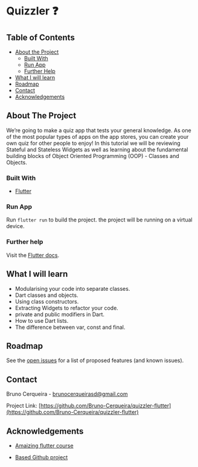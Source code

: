 # Quizzler ❓

<!-- TABLE OF CONTENTS -->

## Table of Contents

- [About the Project](#about-the-project)
  - [Built With](#built-with)
  - [Run App](#run-app)
  - [Further Help](#further-help)
- [What I will learn](#what-i-will-learn)
- [Roadmap](#roadmap)
- [Contact](#contact)
- [Acknowledgements](#acknowledgements)

<!-- ABOUT THE PROJECT -->

## About The Project

We’re going to make a quiz app that tests your general knowledge. As one of the most popular types of apps on the app stores, you can create your own quiz for other people to enjoy! In this tutorial we will be reviewing Stateful and Stateless Widgets as well as learning about the fundamental building blocks of Object Oriented Programming (OOP) - Classes and Objects.

### Built With

- [Flutter](https://flutter.dev/)

### Run App

Run `flutter run` to build the project. the project will be running on a virtual device.

### Further help

Visit the [Flutter docs](https://flutter.dev/docs).

## What I will learn

- Modularising your code into separate classes.
- Dart classes and objects.
- Using class constructors.
- Extracting Widgets to refactor your code.
- private and public modifiers in Dart.
- How to use Dart lists.
- The difference between var, const and final.

<!-- ROADMAP -->

## Roadmap

See the [open issues](https://github.com/Bruno-Cerqueira/quizzler-flutter/issues) for a list of proposed features (and known issues).

<!-- CONTACT -->

## Contact

Bruno Cerqueira - brunocerqueirasd@gmail.com

Project Link: [https://github.com/Bruno-Cerqueira/quizzler-flutter](https://github.com/Bruno-Cerqueira/quizzler-flutter)

<!-- ACKNOWLEDGEMENTS -->

## Acknowledgements

- [Amaizing flutter course](https://www.udemy.com/course/flutter-bootcamp-with-dart/)

- [Based Github project](https://github.com/londonappbrewery/quizzler-flutter)
